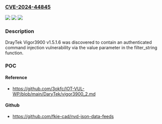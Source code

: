 ### [CVE-2024-44845](https://cve.mitre.org/cgi-bin/cvename.cgi?name=CVE-2024-44845)
![](https://img.shields.io/static/v1?label=Product&message=n%2Fa&color=blue)
![](https://img.shields.io/static/v1?label=Version&message=n%2Fa&color=blue)
![](https://img.shields.io/static/v1?label=Vulnerability&message=n%2Fa&color=brighgreen)

### Description

DrayTek Vigor3900 v1.5.1.6 was discovered to contain an authenticated command injection vulnerability via the value parameter in the filter_string function.

### POC

#### Reference
- https://github.com/3okfc/IOT-VUL-WP/blob/main/DaryTek/vigor3900_2.md

#### Github
- https://github.com/fkie-cad/nvd-json-data-feeds

